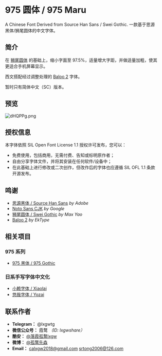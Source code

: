 # 975 圆体 / 975 Maru
A Chinese Font Derived from Source Han Sans / Swei Gothic. 一款基于思源黑体/狮尾圆体的中文字体。

## 简介
在 [狮尾圆体](https://github.com/max32002/swei-gothic) 的基础上，缩小字面至 97.5%，适量增大字距，并做适量加粗，使其更适合手机屏幕显示。

西文搭配经过调整处理的 [Baloo 2](https://github.com/EkType/Baloo2) 字体。

暂时只有简体中文（SC）版本。

## 预览
![dHQPPg.png](https://s1.ax1x.com/2020/08/29/dHQPPg.png)

## 授权信息
本字体依照 SIL Open Font License 1.1 授权许可发布，您可以： 
- 免费使用，包括商用，无需付费、告知或标明原作者；
- 自由分享字体文件，并将其安装在任何软件/设备中；
- 在此基础上进行修改或二次创作，但改作后的字体也应遵循 SIL OFL 1.1 条款开源发布。

## 鸣谢
- [思源黑体 / Source Han Sans](https://github.com/adobe-fonts/source-han-sans) *by Adobe*
- [Noto Sans CJK](https://github.com/googlefonts/noto-cjk) *by Google*
- [狮尾圆体 / Swei Gothic](https://github.com/max32002/swei-gothic) *by Max Yao*
- [Baloo 2](https://github.com/EkType/Baloo2) *by EkType*

## 相关项目
### 975 系列
- [975 黑体 / 975 Gothic](https://github.com/lxgw/975gothic)
### 日系手写字体中文化
- [小赖字体 / Xiaolai](https://github.com/lxgw/kose-font)
- [悠哉字体 / Yozai](https://github.com/lxgw/yozai=font)

## 联系作者

- **Telegram：** @lxgwtg
- **微信公众号：** 霞鹜 *（ID: lxgwshare）*
- **酷安：** [@落霞孤鹜lxgw](https://www.coolapk.com/u/633884)
- **微博：** [@孤鹜先森](https://weibo.com/6624339726)
- **Email：** calxgw2018@gmail.com srtong2006@126.com

